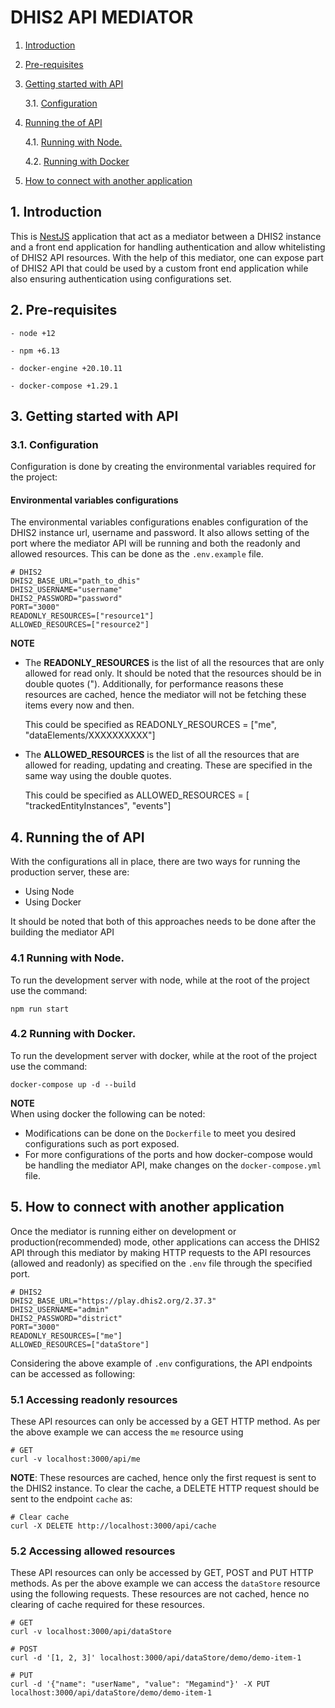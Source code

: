 <!-- [![License: GPL v3](https://img.shields.io/badge/License-GPLv3-blue.svg)](https://www.gnu.org/licenses/gpl-3.0) [![Commitizen friendly](https://img.shields.io/badge/commitizen-friendly-brightgreen.svg)](http://commitizen.github.io/cz-cli/) -->

# DHIS2 API MEDIATOR

1.  [Introduction](#Introduction)

2.  [Pre-requisites](#Pre-requisites)

3.  [Getting started with API](#GetStartedWithAPI)

    3.1. [Configuration](#Configuration)

4.  [Running the of API](#OperationsOfApi)

    4.1. [Running with Node.](#node)

    4.2. [Running with Docker](#docker)

5.  [How to connect with another application](#connect)

## 1. <a name='Introduction'></a>Introduction

This is [NestJS](https://docs.nestjs.com/) application that act as a mediator between a DHIS2 instance and a front end application for handling authentication and allow whitelisting of DHIS2 API resources. With the help of this mediator, one can expose part of DHIS2 API that could be used by a custom front end application while also ensuring authentication using configurations set.

## 2. <a name='Pre-requisites'></a>Pre-requisites

```
- node +12

- npm +6.13

- docker-engine +20.10.11

- docker-compose +1.29.1

```

## 3. <a name='GetStartedWithAPI'></a>Getting started with API

### 3.1. <a name='Configuration'></a>Configuration

Configuration is done by creating the environmental variables required for the project:

#### Environmental variables configurations

The environmental variables configurations enables configuration of the DHIS2 instance url, username and password. It also allows setting of the port where the mediator API will be running and both the readonly and allowed resources. This can be done as the `.env.example` file.

```
# DHIS2
DHIS2_BASE_URL="path_to_dhis"
DHIS2_USERNAME="username"
DHIS2_PASSWORD="password"
PORT="3000"
READONLY_RESOURCES=["resource1"]
ALLOWED_RESOURCES=["resource2"]
```

<strong>NOTE</strong>

<ul>
  <li>The <strong>READONLY_RESOURCES</strong> is the list of all the resources that are only allowed for read only. It should be noted that the resources should be in double quotes ("). Additionally, for performance reasons these resources are cached, hence the mediator will not be fetching these items every now and then.
  
  This could be specified as READONLY_RESOURCES = ["me", "dataElements/XXXXXXXXXX"]</li>

   <li>The <strong>ALLOWED_RESOURCES</strong> is the list of all the resources that are allowed for reading, updating and creating. These are specified in the same way using the double quotes.
  
  This could be specified as ALLOWED_RESOURCES = [ "trackedEntityInstances", "events"]</li>
</ul>

## 4. <a name='OperationsOfApi'></a>Running the of API

With the configurations all in place, there are two ways for running the production server, these are:

<ul>
  <li>Using Node</li>
  <li>Using Docker</li>
</ul>

It should be noted that both of this approaches needs to be done after the building the mediator API

### 4.1 <a name='node'></a>Running with Node.

To run the development server with node, while at the root of the project use the command:

```
npm run start
```

### 4.2 <a name='docker'></a>Running with Docker.

To run the development server with docker, while at the root of the project use the command:

```
docker-compose up -d --build
```

<strong>NOTE</strong> <br />
When using docker the following can be noted:

- Modifications can be done on the `Dockerfile` to meet you desired configurations such as port exposed.
- For more configurations of the ports and how docker-compose would be handling the mediator API, make changes on the `docker-compose.yml` file.

## 5. <a name='connect'></a>How to connect with another application

Once the mediator is running either on development or production(recommended) mode, other applications can access the DHIS2 API through this mediator by making HTTP requests to the API resources (allowed and readonly) as specified on the `.env` file through the specified port.

```
# DHIS2
DHIS2_BASE_URL="https://play.dhis2.org/2.37.3"
DHIS2_USERNAME="admin"
DHIS2_PASSWORD="district"
PORT="3000"
READONLY_RESOURCES=["me"]
ALLOWED_RESOURCES=["dataStore"]
```

Considering the above example of `.env` configurations, the API endpoints can be accessed as following:

### 5.1 Accessing readonly resources

These API resources can only be accessed by a GET HTTP method. As per the above example we can access the `me` resource using

```
# GET
curl -v localhost:3000/api/me
```

<strong>NOTE</strong>: These resources are cached, hence only the first request is sent to the DHIS2 instance. To clear the cache, a DELETE HTTP request should be sent to the endpoint `cache` as:

```
# Clear cache
curl -X DELETE http://localhost:3000/api/cache

```

### 5.2 Accessing allowed resources

These API resources can only be accessed by GET, POST and PUT HTTP methods. As per the above example we can access the `dataStore` resource using the following requests. These resources are not cached, hence no clearing of cache required for these resources.

```
# GET
curl -v localhost:3000/api/dataStore

# POST
curl -d '[1, 2, 3]' localhost:3000/api/dataStore/demo/demo-item-1

# PUT
curl -d '{"name": "userName", "value": "Megamind"}' -X PUT localhost:3000/api/dataStore/demo/demo-item-1

```
